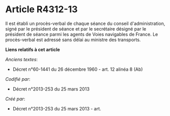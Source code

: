 # Article R4312-13

Il est établi un procès-verbal de chaque séance du conseil d'administration, signé par le président de séance et par le
secrétaire désigné par le président de séance parmi les agents de Voies navigables de France. Le procès-verbal est adressé
sans délai au ministre des transports.

**Liens relatifs à cet article**

_Anciens textes_:

  - Décret n°60-1441 du 26 décembre 1960 - art. 12 alinéa 8 (Ab)

_Codifié par_:

  - Décret n°2013-253 du 25 mars 2013

_Créé par_:

  - Décret n°2013-253 du 25 mars 2013 - art.
